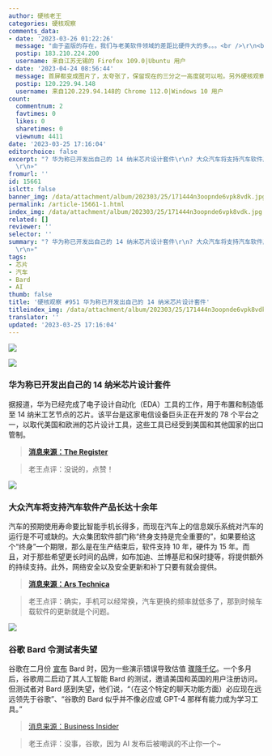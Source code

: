 ```yaml
---
author: 硬核老王
categories: 硬核观察
comments_data:
- date: '2023-03-26 01:22:26'
  message: "由于盗版的存在，我们与老美软件领域的差距比硬件大的多。。。<br />\r\n<br />\r\n游戏软件、流氓软件以及广告软件除外。。。"
  postip: 183.210.224.200
  username: 来自江苏无锡的 Firefox 109.0|Ubuntu 用户
- date: '2023-04-24 08:56:44'
  message: 首屏都变成图片了，太夸张了，保留现在的三分之一高度就可以啦。另外硬核观察的条幅为何要显示两次？
  postip: 120.229.94.148
  username: 来自120.229.94.148的 Chrome 112.0|Windows 10 用户
count:
  commentnum: 2
  favtimes: 0
  likes: 0
  sharetimes: 0
  viewnum: 4411
date: '2023-03-25 17:16:04'
editorchoice: false
excerpt: "? 华为称已开发出自己的 14 纳米芯片设计套件\r\n? 大众汽车将支持汽车软件产品长达十余年\r\n? 谷歌 Bard 令测试者失望\r\n»
  \r\n»"
fromurl: ''
id: 15661
islctt: false
banner_img: /data/attachment/album/202303/25/171444n3oopnde6vpk8vdk.jpg
permalink: /article-15661-1.html
index_img: /data/attachment/album/202303/25/171444n3oopnde6vpk8vdk.jpg
related: []
reviewer: ''
selector: ''
summary: "? 华为称已开发出自己的 14 纳米芯片设计套件\r\n? 大众汽车将支持汽车软件产品长达十余年\r\n? 谷歌 Bard 令测试者失望\r\n»
  \r\n»"
tags:
- 芯片
- 汽车
- Bard
- AI
thumb: false
title: '硬核观察 #951 华为称已开发出自己的 14 纳米芯片设计套件'
titleindex_img: /data/attachment/album/202303/25/171444n3oopnde6vpk8vdk.jpg
translator: ''
updated: '2023-03-25 17:16:04'
---
```


![](/data/attachment/album/202303/25/171444n3oopnde6vpk8vdk.jpg)


![](/data/attachment/album/202303/25/171452mqpp16nu8bub68qu.jpg)


### 华为称已开发出自己的 14 纳米芯片设计套件


据报道，华为已经完成了电子设计自动化（EDA）工具的工作，用于布置和制造低至 14 纳米工艺节点的芯片。该平台是这家电信设备巨头正在开发的 78 个平台之一，以取代美国和欧洲的芯片设计工具，这些工具已经受到美国和其他国家的出口管制。



> 
> **[消息来源：The Register](https://www.theregister.com/2023/03/24/huawei_eda_14nm_chips/)**
> 
> 
> 



> 
> 老王点评：没说的，点赞！
> 
> 
> 


![](/data/attachment/album/202303/25/171508lhhk9jszsa6clrhk.jpg)


### 大众汽车将支持汽车软件产品长达十余年


汽车的预期使用寿命要比智能手机长得多，而现在汽车上的信息娱乐系统对汽车的运行是不可或缺的。大众集团软件部门称“终身支持是完全重要的”，如果要给这个“终身”一个期限，那么是在生产结束后，软件支持 10 年，硬件为 15 年。而且，对于那些希望更长时间的品牌，如布加迪、兰博基尼和保时捷等，将提供额外的持续支持。此外，网络安全以及安全更新和补丁只要有就会提供。



> 
> **[消息来源：Ars Technica](https://arstechnica.com/cars/2023/03/android-infotainment-will-be-supported-for-at-least-15-years-vw-says/)**
> 
> 
> 



> 
> 老王点评：确实，手机可以经常换，汽车更换的频率就低多了，那到时候车载软件的更新就是个问题。
> 
> 
> 


![](/data/attachment/album/202303/25/171531ltvsjsx2n66n9v20.jpg)


### 谷歌 Bard 令测试者失望


谷歌在二月份 [宣布](/article-15519-1.html) Bard 时，因为一些演示错误导致估值 [骤降千亿](/article-15533-1.html)。一个多月后，谷歌周二启动了其人工智能 Bard 的测试，邀请美国和英国的用户注册访问。但测试者对 Bard 感到失望，他们说，“（在这个特定的聊天功能方面）必应现在远远领先于谷歌”、“谷歌的 Bard 似乎并不像必应或 GPT-4 那样有能力成为学习工具。”



> 
> [消息来源：Business Insider](https://www.businessinsider.com/testers-say-google-bard-worse-than-chatgpt-2023-3)
> 
> 
> 



> 
> 老王点评：没事，谷歌，因为 AI 发布后被嘲讽的不止你一个~
> 
> 
>